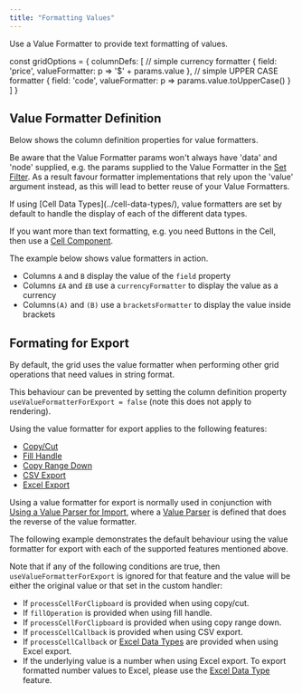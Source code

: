 ```yaml
---
title: "Formatting Values"
---
```


Use a Value Formatter to provide text formatting of values.

<snippet spaceBetweenProperties="true">
const gridOptions = {
    columnDefs: [
        // simple currency formatter
        { field: 'price', valueFormatter: p => '$' + params.value },
        // simple UPPER CASE formatter
        { field: 'code', valueFormatter: p => params.value.toUpperCase() }
    ]
}
</snippet>

## Value Formatter Definition

Below shows the column definition properties for value formatters.

<api-documentation source='column-properties/properties.json' section="columns" names='["valueFormatter"]' ></api-documentation>

Be aware that the Value Formatter params won't always have 'data' and 'node' supplied, e.g. the
params supplied to the Value Formatter in the [Set Filter](../filter-set/).
As a result favour formatter implementations that rely upon the 'value' argument instead, as this
will lead to better reuse of your Value Formatters.

<note>
If using [Cell Data Types](../cell-data-types/), value formatters are set by default to handle the display of each of the different data types.
</note>


If you want more than text formatting, e.g. you need Buttons in the Cell, then use a [Cell Component](/component-cell-renderer/).


The example below shows value formatters in action.

 - Columns `A` and `B` display the value of the `field` property
 - Columns `£A` and `£B` use a `currencyFormatter` to display the value as a currency
 - Columns`(A)` and `(B)` use a `bracketsFormatter` to display the value inside brackets

<grid-example title='Value Formatters' name='value-formatters' type='generated'></grid-example>

## Formating for Export

By default, the grid uses the value formatter when performing other grid operations that need values in string format.

This behaviour can be prevented by setting the column definition property `useValueFormatterForExport = false` (note this does not apply to rendering).

<api-documentation source='column-properties/properties.json' section="display" names='["useValueFormatterForExport"]' ></api-documentation>

Using the value formatter for export applies to the following features:
- [Copy/Cut](/clipboard/#processing-pasted-data)
- [Fill Handle](/range-selection-fill-handle/)
- [Copy Range Down](/range-selection/#copy-range-down)
- [CSV Export](/csv-export/)
- [Excel Export](/excel-export-customising-content/)

Using a value formatter for export is normally used in conjunction with [Using a Value Parser for Import](/value-parsers/#use-value-parser-for-import), where a [Value Parser](/value-parsers/) is defined that does the reverse of the value formatter.

The following example demonstrates the default behaviour using the value formatter for export with each of the supported features mentioned above.

<grid-example title='Use Value Formatter for Export' name='use-value-formatter-for-export' type='generated' options='{ "enterprise": true, "modules": ["clientside", "range", "clipboard", "excel", "menu"] }'></grid-example>

Note that if any of the following conditions are true, then `useValueFormatterForExport` is ignored for that feature and the value will be either the original value or that set in the custom handler:
- If `processCellForClipboard` is provided when using copy/cut.
- If `fillOperation` is provided when using fill handle.
- If `processCellForClipboard` is provided when using copy range down.
- If `processCellCallback` is provided when using CSV export.
- If `processCellCallback` or [Excel Data Types](/excel-export-data-types/) are provided when using Excel export.
- If the underlying value is a number when using Excel export. To export formatted number values to Excel, please use the [Excel Data Type](/excel-export-data-types/#strings-number-and-booleans) feature.
